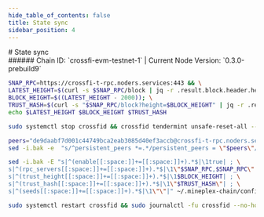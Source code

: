 ```yaml
---
hide_table_of_contents: false
title: State sync
sidebar_position: 4
---
```


<div class="h1-with-icon icon-crossfi">
# State sync
</div>
###### Chain ID: `crossfi-evm-testnet-1` | Current Node Version: `0.3.0-prebuild9`

```bash
SNAP_RPC=https://crossfi-t-rpc.noders.services:443 && \
LATEST_HEIGHT=$(curl -s $SNAP_RPC/block | jq -r .result.block.header.height); \
BLOCK_HEIGHT=$((LATEST_HEIGHT - 2000)); \
TRUST_HASH=$(curl -s "$SNAP_RPC/block?height=$BLOCK_HEIGHT" | jq -r .result.block_id.hash) && \
echo $LATEST_HEIGHT $BLOCK_HEIGHT $TRUST_HASH
```
```bash
sudo systemctl stop crossfid && crossfid tendermint unsafe-reset-all --home ~/.mineplex-chain --keep-addr-book
```
```bash
peers="de9daabf7d001c44749bca2eab3085d40ef3accb@crossfi-t-rpc.noders.services:26056"
sed -i.bak -e  "s/^persistent_peers *=.*/persistent_peers = \"$peers\"/" ~/.mineplex-chain/config/config.toml
```
```bash
sed -i.bak -E "s|^(enable[[:space:]]+=[[:space:]]+).*$|\1true| ; \
s|^(rpc_servers[[:space:]]+=[[:space:]]+).*$|\1\"$SNAP_RPC,$SNAP_RPC\"| ; \
s|^(trust_height[[:space:]]+=[[:space:]]+).*$|\1$BLOCK_HEIGHT| ; \
s|^(trust_hash[[:space:]]+=[[:space:]]+).*$|\1\"$TRUST_HASH\"| ; \
s|^(seeds[[:space:]]+=[[:space:]]+).*$|\1\"\"|" ~/.mineplex-chain/config/config.toml
```
```bash
sudo systemctl restart crossfid && sudo journalctl -fu crossfid --no-hostname -o cat
```